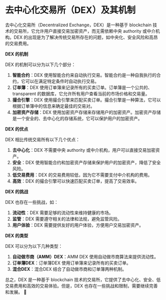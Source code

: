 **去中心化交易所（DEX）及其机制**
=============================================

去中心化交易所（Decentralized Exchange，DEX）是一种基于 blockchain 技术的交易所，它允许用户直接交易加密资产，而无需依赖中央 authority 或中介机构。DEX 的出现是为了解决传统交易所存在的问题，如中央化、安全风险和高昂的交易费用。

**DEX 的机制**

DEX 的机制可以分为以下几个部分：

1. **智能合约**：DEX 使用智能合约来自动执行交易。智能合约是一种自我执行的合约，它可以在满足特定条件时自动执行交易。
2. **订单簿**：DEX 使用订单簿来记录所有的买卖订单。订单簿是一个公共的、transparent 的数据库，它允许所有用户查看当前的市场价格和交易量。
3. **撮合引擎**：DEX 使用撮合引擎来匹配买卖订单。撮合引擎是一种算法，它可以根据订单簿中的信息来确定最佳的交易对。
4. **加密资产存储**：DEX 使用加密资产存储来存储用户的加密资产。加密资产存储是一个安全的、去中心化的存储系统，它可以保护用户的加密资产。

**DEX 的优点**

DEX 相比传统交易所有以下几个优点：

1. **去中心化**：DEX 不需要中央 authority 或中介机构，用户可以直接交易加密资产。
2. **安全**：DEX 使用智能合约和加密资产存储来保护用户的加密资产，降低了安全风险。
3. **低交易费用**：DEX 的交易费用较低，因为它不需要支付中介机构的费用。
4. **高效**：DEX 的撮合引擎可以快速匹配买卖订单，提高了交易效率。

**DEX 的挑战**

DEX 也存在一些挑战，如：

1. **流动性**：DEX 需要足够的流动性来维持健康的市场。
2. **监管**：DEX 需要遵守相关的法律和法规，避免监管风险。
3. **用户体验**：DEX 需要提供友好的用户体验，方便用户交易加密资产。

**DEX 的类型**

DEX 可以分为以下几种类型：

1. **自动做市商（AMM）DEX**：AMM DEX 使用自动做市商算法来提供流动性。
2. **订单簿DEX**：订单簿DEX 使用订单簿来记录所有的买卖订单。
3. **混合DEX**：混合DEX 结合了自动做市商和订单簿两种机制。

总之，DEX 是一种基于 blockchain 技术的交易所，它提供了去中心化、安全、低交易费用和高效的交易体验。但是，DEX 也存在一些挑战和限制，需要继续完善和发展。 🚀